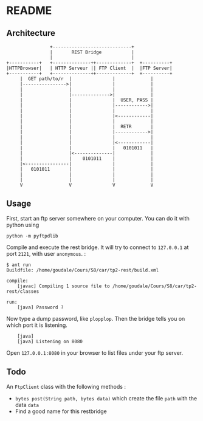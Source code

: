 README
======

Architecture
------------

```
                +-----------------------------+
                |       REST Bridge           |
                |                             |
+-----------+   +--------------++-------------+  +----------+
|HTTPBrowser|   | HTTP Serveur || FTP Client  |  |FTP Server|
+-----------+   +--------------++-------------+  +----------+
     |  GET path/to/r  |               |             |
     |---------------->|               |             |
     |                 |               |             |
     |                 |-------------->|             |
     |                 |               |  USER, PASS |
     |                 |               |------------>|
     |                 |               |             |
     |                 |               |<------------|
     |                 |               |             |
     |                 |               |  RETR       |
     |                 |               |------------>|
     |                 |               |             |
     |                 |               |<------------|
     |                 |               |   0101011   |
     |                 |<--------------|             |
     |                 |    0101011    |             |
     |<----------------|               |             |
     |   0101011       |               |             |
     |                 |               |             |
     |                 |               |             |
     V                 V               V             V

```


Usage
-----

First, start an ftp server somewhere on your computer. You can do it with python using

    python -m pyftpdlib

Compile and execute the rest bridge. It will try to connect to ``127.0.0.1`` at port ``2121``, with user ``anonymous``. :

    $ ant run
    Buildfile: /home/goudale/Cours/S8/car/tp2-rest/build.xml

    compile:
        [javac] Compiling 1 source file to /home/goudale/Cours/S8/car/tp2-rest/classes

    run:
        [java] Password ?

Now type a dump password, like ``plopplop``. Then the bridge tells you on which port it is listening.

        [java]
        [java] Listening on 8080

Open ``127.0.0.1:8080`` in your browser to list files under your ftp server.


Todo
----

An ``FtpClient`` class with the following methods :

  + ``bytes post(String path, bytes data)`` which create the file ``path`` with the data ``data``
  + Find a good name for this restbridge

